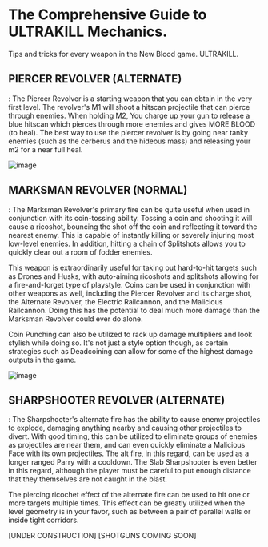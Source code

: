 # The Comprehensive Guide to ULTRAKILL Mechanics.
Tips and tricks for every weapon in the New Blood game. ULTRAKILL.
## PIERCER REVOLVER (ALTERNATE)
: The Piercer Revolver is a starting weapon that you can obtain in the very first level. The revolver's M1 will shoot a hitscan projectile that can pierce through enemies. When holding M2, You charge up your gun to release a blue hitscan which pierces through more enemies and gives MORE BLOOD (to heal). The best way to use the piercer revolver is by going near tanky enemies (such as the cerberus and the hideous mass) and releasing your m2 for a near full heal.


![image](https://github.com/therealchetoschool/therealchetoschool.github.io/assets/152353058/2294d018-d778-4ecd-983b-3858ddb72042)


## MARKSMAN REVOLVER (NORMAL)
: The Marksman Revolver's primary fire can be quite useful when used in conjunction with its coin-tossing ability. Tossing a coin and shooting it will cause a ricoshot, bouncing the shot off the coin and reflecting it toward the nearest enemy. This is capable of instantly killing or severely injuring most low-level enemies. In addition, hitting a chain of Splitshots allows you to quickly clear out a room of fodder enemies.

This weapon is extraordinarily useful for taking out hard-to-hit targets such as Drones and Husks, with auto-aiming ricoshots and splitshots allowing for a fire-and-forget type of playstyle. Coins can be used in conjunction with other weapons as well, including the Piercer Revolver and its charge shot, the Alternate Revolver, the Electric Railcannon, and the Malicious Railcannon. Doing this has the potential to deal much more damage than the Marksman Revolver could ever do alone.

Coin Punching can also be utilized to rack up damage multipliers and look stylish while doing so. It's not just a style option though, as certain strategies such as Deadcoining can allow for some of the highest damage outputs in the game.


![image](https://github.com/therealchetoschool/therealchetoschool.github.io/assets/152353058/3c3736fc-8876-4ca0-b832-a126a3c5e0dd)


## SHARPSHOOTER REVOLVER (ALTERNATE)
: The Sharpshooter's alternate fire has the ability to cause enemy projectiles to explode, damaging anything nearby and causing other projectiles to divert. With good timing, this can be utilized to eliminate groups of enemies as projectiles are near them, and can even quickly eliminate a Malicious Face with its own projectiles. The alt fire, in this regard, can be used as a longer ranged Parry with a cooldown. The Slab Sharpshooter is even better in this regard, although the player must be careful to put enough distance that they themselves are not caught in the blast.

The piercing ricochet effect of the alternate fire can be used to hit one or more targets multiple times. This effect can be greatly utilized when the level geometry is in your favor, such as between a pair of parallel walls or inside tight corridors.



[UNDER CONSTRUCTION] [SHOTGUNS COMING SOON]

